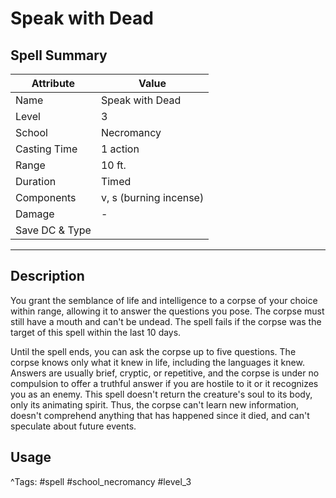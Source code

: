 # Speak with Dead

## Spell Summary

| Attribute        | Value                  |
|------------------|------------------------|
| Name             | Speak with Dead                 |
| Level            | 3                |
| School           | Necromancy          |
| Casting Time     | 1 action              |
| Range            | 10 ft.            |
| Duration         | Timed             |
| Components       | v, s (burning incense)             |
| Damage           | -               |
| Save DC & Type   |              |

---

## Description

You grant the semblance of life and intelligence to a corpse of your choice within range, allowing it to answer the questions you pose. The corpse must still have a mouth and can't be undead. The spell fails if the corpse was the target of this spell within the last 10 days.

Until the spell ends, you can ask the corpse up to five questions. The corpse knows only what it knew in life, including the languages it knew. Answers are usually brief, cryptic, or repetitive, and the corpse is under no compulsion to offer a truthful answer if you are hostile to it or it recognizes you as an enemy. This spell doesn't return the creature's soul to its body, only its animating spirit. Thus, the corpse can't learn new information, doesn't comprehend anything that has happened since it died, and can't speculate about future events.

## Usage


^Tags: #spell #school_necromancy #level_3
